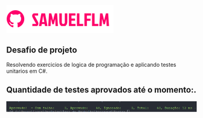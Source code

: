 <img src="Imagens/logo.png" alt="logo_samuelflm">


## Desafio de projeto
Resolvendo exercicios de logica de programação e aplicando testes unitarios em C#.

## Quantidade de testes aprovados até o momento:.

<img src="Imagens/tests1.png" alt="logo_samuelflm">


